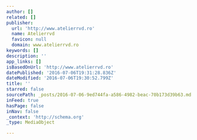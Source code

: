 ```yaml
---
author: []
related: []
publisher:
  url: 'http://www.atelierrvd.ro'
  name: Atelierrvd
  favicon: null
  domain: www.atelierrvd.ro
keywords: []
description: ''
app_links: []
isBasedOnUrl: 'http://www.atelierrvd.ro'
datePublished: '2016-07-06T19:31:28.836Z'
dateModified: '2016-07-06T19:30:52.799Z'
title: ''
starred: false
sourcePath: _posts/2016-07-06-9ed744fa-a586-4982-beac-70b173d39b63.md
inFeed: true
hasPage: false
inNav: false
_context: 'http://schema.org'
_type: MediaObject

---
```

<article style=""></article>